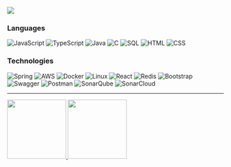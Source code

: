 [![](https://media1.giphy.com/media/v1.Y2lkPTc5MGI3NjExYmtheDdtazdrcmRubmQ1M3ZldXUyaGp4czljd3FvcGlvemY2dW5pMCZlcD12MV9pbnRlcm5hbF9naWZfYnlfaWQmY3Q9Zw/KGhpQ5NMoWKQurlHwI/giphy.gif)](https://www.sonnamnguyen.com/)


### Languages

![JavaScript](https://img.shields.io/badge/-JavaScript-000?&logo=JavaScript)
![TypeScript](https://img.shields.io/badge/-TypeScript-000?&logo=TypeScript)
![Java](https://img.shields.io/badge/-Java-000?&logo=Java&logoColor=007396)
![C](https://img.shields.io/badge/-C-000?&logo=C)
![SQL](https://img.shields.io/badge/-SQL-000?&logo=MySQL)
![HTML](https://img.shields.io/badge/-HTML-000?&logo=HTML5)
![CSS](https://img.shields.io/badge/-CSS-000?&logo=CSS3)

### Technologies

![Spring](https://img.shields.io/badge/-Spring-000?&logo=Spring)
![AWS](https://img.shields.io/badge/-AWS-000?&logo=Amazon-AWS&logoColor=F90)
![Docker](https://img.shields.io/badge/-Docker-000?&logo=Docker)
![Linux](https://img.shields.io/badge/-Linux-000?&logo=Linux)
![React](https://img.shields.io/badge/-React-000?&logo=React)
![Redis](https://img.shields.io/badge/-Redis-000?&logo=Redis)
![Bootstrap](https://img.shields.io/badge/-Bootstrap-000?&logo=Bootstrap)
![Swagger](https://img.shields.io/badge/-Swagger-000?&logo=Swagger)
![Postman](https://img.shields.io/badge/-Postman-000?&logo=Postman)
![SonarQube](https://img.shields.io/badge/-SonarQube-000?&logo=SonarQube)
![SonarCloud](https://img.shields.io/badge/-SonarCloud-000?&logo=SonarCloud)

---

<a href="https://github.com/sonnamnguyen/sonnamnguyen">
  <img height="137px" src="https://github-readme-stats.vercel.app/api?username=sonnamnguyen&hide_title=true&hide_border=true&show_icons=true&include_all_commits=true&count_private=true&line_height=21&text_color=000&icon_color=000&bg_color=0,ea6161,ffc64d,fffc4d,52fa5a&theme=graywhite" />
  <img height="137px" src="https://github-readme-stats.vercel.app/api/top-langs/?username=sonnamnguyen&hide=html&hide_title=true&hide_border=true&layout=compact&langs_count=6&exclude_repo=comp426,Redventures-Movie-Quotes&text_color=000&icon_color=fff&bg_color=0,52fa5a,4dfcff,c64dff&theme=graywhite" />
</a>
